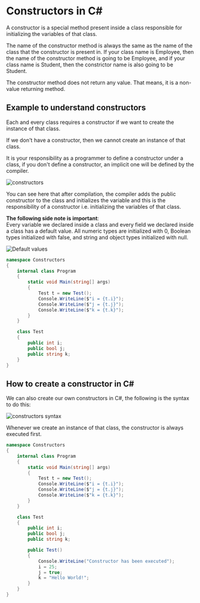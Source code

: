 # Constructors in C#

A constructor is a special method present inside a class responsible for initializing the variables of that class.

The name of the constructor method is always the same as the name of the class that the constructor is present in. If
your class name is Employee, then the name of the constructor method is going to be Employee, and if your class 
name is Student, then the constrictor name is also going to be Student.

The constructor method does not return any value. That means, it is a non-value returning method.

## Example to understand constructors
Each and every class requires a constructor if we want to create the instance of that class.

If we don't have a constructor, then we cannot create an instance of that class.

<note>
It is your responsibility as a programmer to define a constructor under a class, if you don't define a constructor,
an implicit one will be defined by the compiler.
</note>

![constructors](constructors-example.png)

You can see here that after compilation, the compiler adds the public constructor to the class and initializes the 
variable and this is the responsibility of a constructor i.e. initializing the variables of that class.

**The following side note is important**:  
Every variable we declared inside a class and every field we declared inside a class has a default value. All numeric 
types are initialized with 0, Boolean types initialized with false, and string and object types initialized with null.

![Default values](constructors-default-values.png)

```C#
namespace Constructors
{
    internal class Program
    {
        static void Main(string[] args)
        {
            Test t = new Test();
            Console.WriteLine($"i = {t.i}");
            Console.WriteLine($"j = {t.j}");
            Console.WriteLine($"k = {t.k}");
        }
    }

    class Test
    {
        public int i;
        public bool j;
        public string k;
    }
}
```

## How to create a constructor in C#
We can also create our own constructors in C#, the following is the syntax to do this:

![constructors syntax](constructors-syntax.png)

Whenever we create an instance of that class, the constructor is always executed first.

```C#
namespace Constructors
{
    internal class Program
    {
        static void Main(string[] args)
        {
            Test t = new Test();
            Console.WriteLine($"i = {t.i}");
            Console.WriteLine($"j = {t.j}");
            Console.WriteLine($"k = {t.k}");
        }
    }

    class Test
    {
        public int i;
        public bool j;
        public string k;

        public Test()
        {
            Console.WriteLine("Constructor has been executed");
            i = 25;
            j = true;
            k = "Hello World!";
        }
    }
}
```